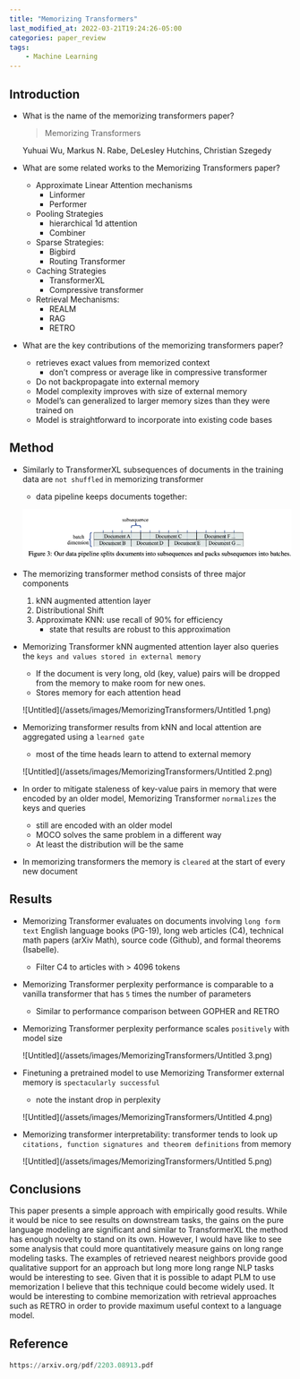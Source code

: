 ```yaml
---
title: "Memorizing Transformers"
last_modified_at: 2022-03-21T19:24:26-05:00
categories: paper_review
tags:
    - Machine Learning
---
```


## Introduction

- What is the name of the memorizing transformers paper?
    
    > Memorizing Transformers
    > 
    
    Yuhuai Wu, Markus N. Rabe, DeLesley Hutchins, Christian Szegedy
    
- What are some related works to the Memorizing Transformers paper?
    - Approximate Linear Attention mechanisms
        - Linformer
        - Performer
    - Pooling Strategies
        - hierarchical 1d attention
        - Combiner
    - Sparse Strategies:
        - Bigbird
        - Routing Transformer
    - Caching Strategies
        - TransformerXL
        - Compressive transformer
    - Retrieval Mechanisms:
        - REALM
        - RAG
        - RETRO
    
- What are the key contributions of the memorizing transformers paper?
    - retrieves exact values from memorized context
        - don’t compress or average like in compressive transformer
    - Do not backpropagate into external memory
    - Model complexity improves with size of external memory
    - Model’s can generalized to larger memory sizes than they were trained on
    - Model is straightforward to incorporate into existing code bases

## Method

- Similarly to TransformerXL subsequences of documents in the training data are `not shuffled` in memorizing transformer
    - data pipeline keeps documents together:
    
    ![Untitled](/assets/images/MemorizingTransformers/Untitled.png)
    
- The memorizing transformer method consists of three major components
    1. kNN augmented attention layer
    2. Distributional Shift
    3. Approximate KNN: use recall of 90% for efficiency
        - state that results are robust to this approximation
- Memorizing Transformer kNN augmented attention layer also queries the `keys and values stored in external memory`
    - If the document is very long, old (key, value)
    pairs will be dropped from the memory to make room for new ones.
    - Stores memory for each attention head
    
    ![Untitled](/assets/images/MemorizingTransformers/Untitled 1.png)
    
- Memorizing transformer results from kNN and local attention are aggregated using a `learned gate`
    - most of the time heads learn to attend to external memory
    
    ![Untitled](/assets/images/MemorizingTransformers/Untitled 2.png)
    
- In order to mitigate staleness of key-value pairs in memory that were encoded by an older model, Memorizing Transformer `normalizes` the keys and queries
    - still are encoded with an older model
    - MOCO solves the same problem in a different way
    - At least the distribution will be the same
- In memorizing transformers the memory is `cleared` at the start of every new document

## Results

- Memorizing Transformer evaluates on documents involving `long form text` English language books (PG-19), long web articles (C4), technical math
papers (arXiv Math), source code (Github), and formal theorems (Isabelle).
    - Filter C4 to articles with > 4096 tokens
- Memorizing Transformer perplexity performance is comparable to a vanilla transformer that has `5` times the number of parameters
    - Similar to performance comparison between GOPHER and RETRO
    
- Memorizing Transformer perplexity performance scales `positively` with model size
    
    ![Untitled](/assets/images/MemorizingTransformers/Untitled 3.png)
    
- Finetuning a pretrained model to use Memorizing Transformer external memory is `spectacularly successful`
    - note the instant drop in perplexity
    
    ![Untitled](/assets/images/MemorizingTransformers/Untitled 4.png)
    
- Memorizing transformer interpretability: transformer tends to look up `citations, function signatures and theorem definitions` from memory
    
    ![Untitled](/assets/images/MemorizingTransformers/Untitled 5.png)
    

## Conclusions

This paper presents a simple approach with empirically good results. While it would be nice to see results on downstream tasks, the gains on the pure language modeling are significant and similar to TransformerXL the method has enough novelty to stand on its own. However, I would have like to see some analysis that could more quantitatively measure gains on long range modeling tasks. The examples of retrieved nearest neighbors provide good qualitative support for an approach but long more long range NLP tasks would be interesting to see. Given that it is possible to adapt PLM to use memorization I believe that this technique could become widely used. It would be interesting to combine memorization with retrieval approaches such as RETRO in order to provide maximum useful context to a language model.

## Reference

```python
https://arxiv.org/pdf/2203.08913.pdf
```